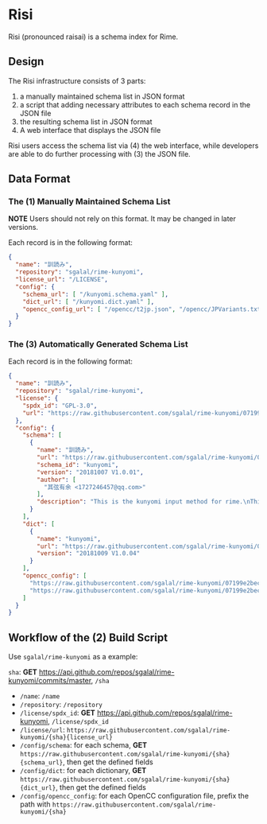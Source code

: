 # Risi

Risi (pronounced raisai) is a schema index for Rime.

## Design

The Risi infrastructure consists of 3 parts:

1. a manually maintained schema list in JSON format
1. a script that adding necessary attributes to each schema record in the JSON file
1. the resulting schema list in JSON format
1. A web interface that displays the JSON file

Risi users access the schema list via (4) the web interface, while developers are able to do further processing with (3) the JSON file.

## Data Format

### The (1) Manually Maintained Schema List

**NOTE** Users should not rely on this format. It may be changed in later versions.

Each record is in the following format:

```json
{
  "name": "訓読み",
  "repository": "sgalal/rime-kunyomi",
  "license_url": "/LICENSE",
  "config": {
    "schema_url": [ "/kunyomi.schema.yaml" ],
    "dict_url": [ "/kunyomi.dict.yaml" ],
    "opencc_config_url": [ "/opencc/t2jp.json", "/opencc/JPVariants.txt" ]
  }
}
```

### The (3) Automatically Generated Schema List

Each record is in the following format:

```json
{
  "name": "訓読み",
  "repository": "sgalal/rime-kunyomi",
  "license": {
    "spdx_id": "GPL-3.0",
    "url": "https://raw.githubusercontent.com/sgalal/rime-kunyomi/07199e2beca0a529489d15476a33b0d9cb3e745a/LICENSE"
  },
  "config": {
    "schema": [
      {
        "name": "訓読み",
        "url": "https://raw.githubusercontent.com/sgalal/rime-kunyomi/07199e2beca0a529489d15476a33b0d9cb3e745a/kunyomi.schema.yaml",
        "schema_id": "kunyomi",
        "version": "20181007 V1.0.01",
        "author": [
          "其弦有余 <1727246457@qq.com>"
        ],
        "description": "This is the kunyomi input method for rime.\nThis schema uses OpenCC to convert the characters to Japanese style. Please put JPVariants.txt and t2jp.json in the opencc folder in advance.\n"
      }
    ],
    "dict": [
      {
        "name": "kunyomi",
        "url": "https://raw.githubusercontent.com/sgalal/rime-kunyomi/07199e2beca0a529489d15476a33b0d9cb3e745a/kunyomi.dict.yaml",
        "version": "20181009 V1.0.04"
      }
    ],
    "opencc_config": [
      "https://raw.githubusercontent.com/sgalal/rime-kunyomi/07199e2beca0a529489d15476a33b0d9cb3e745a/opencc/t2jp.json",
      "https://raw.githubusercontent.com/sgalal/rime-kunyomi/07199e2beca0a529489d15476a33b0d9cb3e745a/opencc/JPVariants.txt"
    ]
  }
}
```

## Workflow of the (2) Build Script

Use `sgalal/rime-kunyomi` as a example:

`sha`: **GET** <https://api.github.com/repos/sgalal/rime-kunyomi/commits/master>, `/sha`

* `/name`: `/name`
* `/repository`: `/repository`
* `/license/spdx_id`: **GET** <https://api.github.com/repos/sgalal/rime-kunyomi>, `/license/spdx_id`
* `/license/url`: `https://raw.githubusercontent.com/sgalal/rime-kunyomi/{sha}{license_url}`
* `/config/schema`: for each schema, **GET** `https://raw.githubusercontent.com/sgalal/rime-kunyomi/{sha}{schema_url}`, then get the defined fields
* `/config/dict`: for each dictionary, **GET** `https://raw.githubusercontent.com/sgalal/rime-kunyomi/{sha}{dict_url}`, then get the defined fields
* `/config/opencc_config`: for each OpenCC configuration file, prefix the path with `https://raw.githubusercontent.com/sgalal/rime-kunyomi/{sha}`
